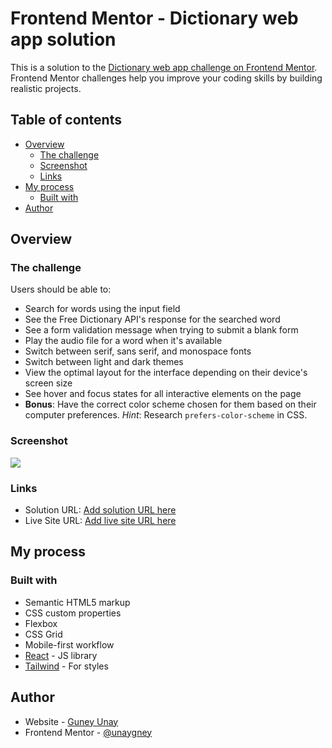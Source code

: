 # Frontend Mentor - Dictionary web app solution

This is a solution to the [Dictionary web app challenge on Frontend Mentor](https://www.frontendmentor.io/challenges/dictionary-web-app-h5wwnyuKFL). Frontend Mentor challenges help you improve your coding skills by building realistic projects.

## Table of contents

- [Overview](#overview)
  - [The challenge](#the-challenge)
  - [Screenshot](#screenshot)
  - [Links](#links)
- [My process](#my-process)
  - [Built with](#built-with)
- [Author](#author)

## Overview

### The challenge

Users should be able to:

- Search for words using the input field
- See the Free Dictionary API's response for the searched word
- See a form validation message when trying to submit a blank form
- Play the audio file for a word when it's available
- Switch between serif, sans serif, and monospace fonts
- Switch between light and dark themes
- View the optimal layout for the interface depending on their device's screen size
- See hover and focus states for all interactive elements on the page
- **Bonus**: Have the correct color scheme chosen for them based on their computer preferences. _Hint_: Research `prefers-color-scheme` in CSS.

### Screenshot

![](./screenshot.jpg)

### Links

- Solution URL: [Add solution URL here](https://www.frontendmentor.io/solutions/dictionary-web-app-with-react-and-tailwind-BjmFDoresq)
- Live Site URL: [Add live site URL here](https://650d9a3e2330da00a69a3852--willowy-churros-762902.netlify.app/)

## My process

### Built with

- Semantic HTML5 markup
- CSS custom properties
- Flexbox
- CSS Grid
- Mobile-first workflow
- [React](https://reactjs.org/) - JS library
- [Tailwind](https://tailwindcss.com/) - For styles

## Author

- Website - [Guney Unay](https://www.guneyunay.com)
- Frontend Mentor - [@unaygney](https://www.frontendmentor.io/profile/unaygney)
